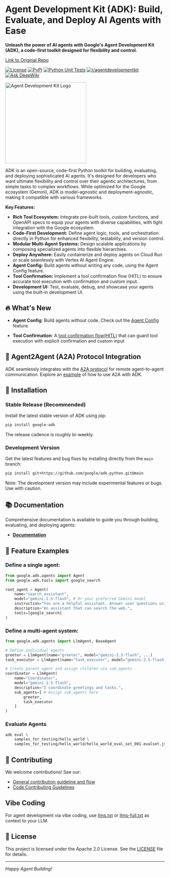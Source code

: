 # Agent Development Kit (ADK): Build, Evaluate, and Deploy AI Agents with Ease

**Unleash the power of AI agents with Google's Agent Development Kit (ADK), a code-first toolkit designed for flexibility and control.**

[Link to Original Repo](https://github.com/google/adk-python)

[![License](https://img.shields.io/badge/License-Apache_2.0-blue.svg)](LICENSE)
[![PyPI](https://img.shields.io/pypi/v/google-adk)](https://pypi.org/project/google-adk/)
[![Python Unit Tests](https://github.com/google/adk-python/actions/workflows/python-unit-tests.yml/badge.svg)](https://github.com/google/adk-python/actions/workflows/python-unit-tests.yml)
[![r/agentdevelopmentkit](https://img.shields.io/badge/Reddit-r%2Fagentdevelopmentkit-FF4500?style=flat&logo=reddit&logoColor=white)](https://www.reddit.com/r/agentdevelopmentkit/)
[![Ask DeepWiki](https://deepwiki.com/badge.svg)](https://deepwiki.com/google/adk-python)

[<img src="https://raw.githubusercontent.com/google/adk-python/main/assets/agent-development-kit.png" width="256" alt="Agent Development Kit Logo"/>](https://github.com/google/adk-python)

ADK is an open-source, code-first Python toolkit for building, evaluating, and deploying sophisticated AI agents. It's designed for developers who want ultimate flexibility and control over their agentic architectures, from simple tasks to complex workflows. While optimized for the Google ecosystem (Gemini), ADK is model-agnostic and deployment-agnostic, making it compatible with various frameworks.

**Key Features:**

*   **Rich Tool Ecosystem:** Integrate pre-built tools, custom functions, and OpenAPI specs to equip your agents with diverse capabilities, with tight integration with the Google ecosystem.
*   **Code-First Development:** Define agent logic, tools, and orchestration directly in Python for enhanced flexibility, testability, and version control.
*   **Modular Multi-Agent Systems:** Design scalable applications by composing specialized agents into flexible hierarchies.
*   **Deploy Anywhere:** Easily containerize and deploy agents on Cloud Run or scale seamlessly with Vertex AI Agent Engine.
*   **Agent Config:** Build agents without writing any code, using the Agent Config feature.
*   **Tool Confirmation:** Implement a tool confirmation flow (HITL) to ensure accurate tool execution with confirmation and custom input.
*   **Development UI:** Test, evaluate, debug, and showcase your agents using the built-in development UI.

## 🔥 What's New

*   **Agent Config**: Build agents without code. Check out the
    [Agent Config](https://google.github.io/adk-docs/agents/config/) feature.

*   **Tool Confirmation**: A [tool confirmation flow(HITL)](https://google.github.io/adk-docs/tools/confirmation/) that can guard tool execution with explicit confirmation and custom input

## 🤖 Agent2Agent (A2A) Protocol Integration

ADK seamlessly integrates with the [A2A protocol](https://github.com/google-a2a/A2A/) for remote agent-to-agent communication. Explore an [example](https://github.com/a2aproject/a2a-samples/tree/main/samples/python/agents) of how to use A2A with ADK.

## 🚀 Installation

### Stable Release (Recommended)

Install the latest stable version of ADK using pip:

```bash
pip install google-adk
```

The release cadence is roughly bi-weekly.

### Development Version

Get the latest features and bug fixes by installing directly from the `main` branch:

```bash
pip install git+https://github.com/google/adk-python.git@main
```

Note: The development version may include experimental features or bugs. Use with caution.

## 📚 Documentation

Comprehensive documentation is available to guide you through building, evaluating, and deploying agents:

*   **[Documentation](https://google.github.io/adk-docs)**

## 🏁 Feature Examples

### Define a single agent:

```python
from google.adk.agents import Agent
from google.adk.tools import google_search

root_agent = Agent(
    name="search_assistant",
    model="gemini-2.5-flash", # Or your preferred Gemini model
    instruction="You are a helpful assistant. Answer user questions using Google Search when needed.",
    description="An assistant that can search the web.",
    tools=[google_search]
)
```

### Define a multi-agent system:

```python
from google.adk.agents import LlmAgent, BaseAgent

# Define individual agents
greeter = LlmAgent(name="greeter", model="gemini-2.5-flash", ...)
task_executor = LlmAgent(name="task_executor", model="gemini-2.5-flash", ...)

# Create parent agent and assign children via sub_agents
coordinator = LlmAgent(
    name="Coordinator",
    model="gemini-2.5-flash",
    description="I coordinate greetings and tasks.",
    sub_agents=[ # Assign sub_agents here
        greeter,
        task_executor
    ]
)
```

### Evaluate Agents

```bash
adk eval \
    samples_for_testing/hello_world \
    samples_for_testing/hello_world/hello_world_eval_set_001.evalset.json
```

## 🤝 Contributing

We welcome contributions! See our:

*   [General contribution guideline and flow](https://google.github.io/adk-docs/contributing-guide/)
*   [Code Contributing Guidelines](./CONTRIBUTING.md)

## Vibe Coding

For agent development via vibe coding, use [llms.txt](./llms.txt) or [llms-full.txt](./llms-full.txt) as context to your LLM.

## 📄 License

This project is licensed under the Apache 2.0 License. See the [LICENSE](LICENSE) file for details.

---

*Happy Agent Building!*